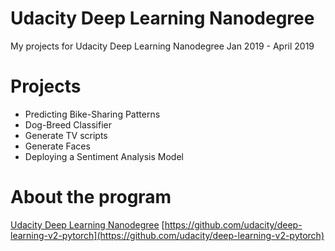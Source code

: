 # Udacity Deep Learning Nanodegree
My projects for Udacity Deep Learning Nanodegree Jan 2019 - April 2019

# Projects
- Predicting Bike-Sharing Patterns
- Dog-Breed Classifier
- Generate TV scripts
- Generate Faces
- Deploying a Sentiment Analysis Model

# About the program
[Udacity Deep Learning Nanodegree](https://www.udacity.com/course/deep-learning-nanodegree--nd101)
[https://github.com/udacity/deep-learning-v2-pytorch](https://github.com/udacity/deep-learning-v2-pytorch)
